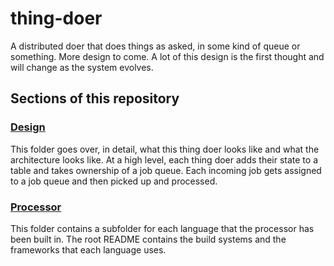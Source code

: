 # thing-doer

A distributed doer that does things as asked, in some kind of queue or something. More design to come. A lot of this design is the first thought and will change as the system evolves.

## Sections of this repository

### [Design](design/README.md)

This folder goes over, in detail, what this thing doer looks like and what the architecture looks like. At a high level, each thing doer adds their state to a table and takes ownership of a job queue. Each incoming job gets assigned to a job queue and then picked up and processed.

### [Processor](processor/README.md)

This folder contains a subfolder for each language that the processor has been built in. The root README contains the build systems and the frameworks that each language uses.
